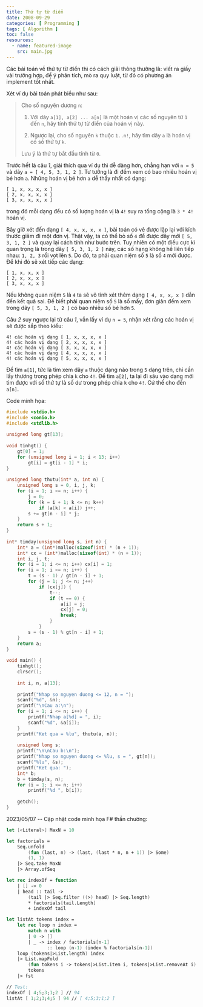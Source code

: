 ```yaml
---
title: Thứ tự từ điển
date: 2008-09-29
categories: [ Programming ]
tags: [ Algorithm ]
toc: false
resources:
  - name: featured-image
    src: main.jpg
---
```


Các bài toán về thứ tự từ điển thì có cách giải thông thường là: viết ra giấy vài trường hợp, để ý phân tích, mò ra quy luật, từ đó có phương án implement tốt nhất.

Xét ví dụ bài toán phát biểu như sau:

>Cho số nguyên dương `n`:
>
>1) Với dãy `a[1], a[2] ... a[n]` là một hoán vị các số nguyên từ `1` đến `n`, hãy tính thứ tự từ điển của hoán vị này.
>
>2) Ngược lại, cho số nguyên `k` thuộc `1..n!`, hãy tìm dãy `a` là hoán vị có số thứ tự `k`.
>
>Lưu ý là thứ tự bắt đầu tính từ `0`.

Trước hết là câu _1_, giải thích qua ví dụ thì dễ dàng hơn, chẳng hạn với `n = 5` và dãy `a = [ 4, 5, 3, 1, 2 ]`. Tư tưởng là đi đếm xem có bao nhiêu hoán vị bé hơn `a`. Những hoán vị bé hơn `a` dễ thấy nhất có dạng:

    [ 1, x, x, x, x ]
    [ 2, x, x, x, x ]
    [ 3, x, x, x, x ]

trong đó mỗi dạng đều có số lượng hoán vị là `4!` suy ra tổng cộng là `3 * 4!` hoán vị.

Bây giờ xét đến dạng `[ 4, x, x, x, x ]`, bài toán có vẻ được lặp lại với kích thước giảm đi một đơn vị. Thật vậy, ta có thể bỏ số `4` để được dãy mới `[ 5, 3, 1, 2 ]` và quay lại cách tính như bước trên. Tuy nhiên có một điều cực kì quan trọng là trong dãy `[ 5, 3, 1, 2 ]` này, các số hạng không hề liên tiếp nhau: `1, 2, 3` rồi vọt lên `5`. Do đó, ta phải quan niệm số `5` là số `4` mới được. Để khi đó sẽ xét tiếp các dạng:

    [ 1, x, x, x ]
    [ 2, x, x, x ]
    [ 3, x, x, x ]

Nếu không quan niệm `5` là `4` ta sẽ vô tình xét thêm dạng `[ 4, x, x, x ]` dẫn đến kết quả sai. Để biết phải quan niệm số `5` là số mấy, đơn giản đếm xem trong dãy `[ 5, 3, 1, 2 ]` có bao nhiêu số bé hơn `5`.

Câu _2_ suy ngược lại từ câu _1_, vẫn lấy ví dụ `n = 5`, nhận xét rằng các hoán vị sẽ được sắp theo kiểu:

    4! các hoán vị dạng [ 1, x, x, x, x ]
    4! các hoán vị dạng [ 2, x, x, x, x ]
    4! các hoán vị dạng [ 3, x, x, x, x ]
    4! các hoán vị dạng [ 4, x, x, x, x ]
    4! các hoán vị dạng [ 5, x, x, x, x ]

Để tìm `a[1]`, tức là tìm xem dãy `a` thuộc dạng nào trong `5` dạng trên, chỉ cần lấy thương trong phép chia `k` cho `4!`. Để tìm `a[2]`, ta lại đi sâu vào dạng mới tìm được với số thứ tự là số dư trong phép chia `k` cho `4!`. Cứ thế cho đến `a[n]`.

Code minh họa:

```c
#include <stdio.h>
#include <conio.h>
#include <stdlib.h>
 
unsigned long gt[13];
 
void tinhgt() {
    gt[0] = 1;
    for (unsigned long i = 1; i < 13; i++)
        gt[i] = gt[i - 1] * i;
}
 
unsigned long thutu(int* a, int n) {
    unsigned long s = 0, i, j, k;
    for (i = 1; i <= n; i++) {
        j = 0;
        for (k = i + 1; k <= n; k++)
            if (a[k] < a[i]) j++;
        s += gt[n - i] * j;
    }
    return s + 1;
}
 
int* timday(unsigned long s, int n) {
    int* a = (int*)malloc(sizeof(int) * (n + 1));
    int* cx = (int*)malloc(sizeof(int) * (n + 1));
    int i, j, t;
    for (i = 1; i <= n; i++) cx[i] = 1;
    for (i = 1; i <= n; i++) {
        t = (s - 1) / gt[n - i] + 1;
        for (j = 1; j <= n; j++)
            if (cx[j]) {
                t--;
                if (t == 0) {
                    a[i] = j;
                    cx[j] = 0;
                    break;
                }
            }
        s = (s - 1) % gt[n - i] + 1;
    }
    return a;
}
 
void main() {
    tinhgt();
    clrscr();
 
    int i, n, a[13];
 
    printf("Nhap so nguyen duong <= 12, n = ");
    scanf("%d", &n);
    printf("\nCau a:\n");
    for (i = 1; i <= n; i++) {
        printf("Nhap a[%d] = ", i);
        scanf("%d", &a[i]);
    }
    printf("Ket qua = %lu", thutu(a, n));
 
    unsigned long s;
    printf("\n\nCau b:\n");
    printf("Nhap so nguyen duong <= %lu, s = ", gt[n]);
    scanf("%lu", &s);
    printf("Ket qua: ");
    int* b;
    b = timday(s, n);
    for (i = 1; i <= n; i++)
        printf("%d ", b[i]);
 
    getch();
}
```

2023/05/07 -- Cập nhật code minh họa F# thần chưởng:

```fsharp
let [<Literal>] MaxN = 10

let factorials =
    Seq.unfold
        (fun (last, n) -> (last, (last * n, n + 1)) |> Some)
        (1, 1)
    |> Seq.take MaxN
    |> Array.ofSeq

let rec indexOf = function
    | [] -> 0
    | head :: tail ->
        (tail |> Seq.filter ((>) head) |> Seq.length)
        * factorials[tail.Length]
        + indexOf tail

let listAt tokens index =
    let rec loop n index =
        match n with
        | 0 -> []
        | _ -> index / factorials[n-1]
               :: loop (n-1) (index % factorials[n-1])
    loop (tokens|>List.length) index
    |> List.mapFold
        (fun tokens i -> tokens|>List.item i, tokens|>List.removeAt i)
        tokens
    |> fst

// Test:
indexOf [ 4;5;3;1;2 ] // 94
listAt [ 1;2;3;4;5 ] 94 // [ 4;5;3;1;2 ]
```
